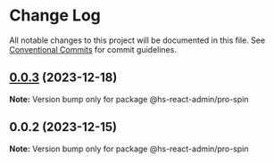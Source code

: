 # Change Log

All notable changes to this project will be documented in this file. See [Conventional Commits](https://conventionalcommits.org) for commit guidelines.

## [0.0.3](https://git.aihuoshi.net/algo_analysis_plat/web/fd-react-admin-components/compare/@hs-react-admin/pro-spin@0.0.2...@hs-react-admin/pro-spin@0.0.3) (2023-12-18)

**Note:** Version bump only for package @hs-react-admin/pro-spin

## 0.0.2 (2023-12-15)

**Note:** Version bump only for package @hs-react-admin/pro-spin
